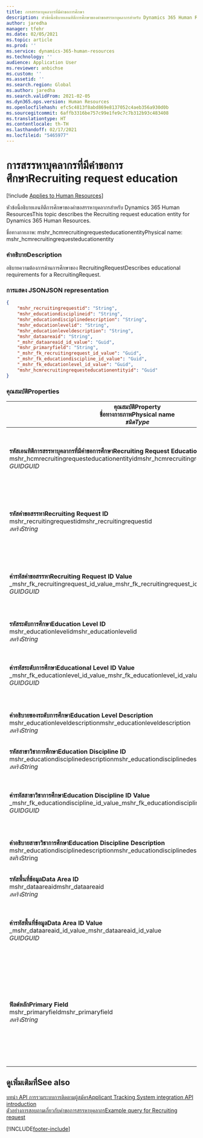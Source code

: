 ```yaml
---
title: การสรรหาบุคลากรที่มีคำขอการศึกษา
description: หัวข้อนี้อธิบายเอนทิตีการศึกษาของคำขอสรรหาบุคลากรสำหรับ Dynamics 365 Human Resources
author: jaredha
manager: tfehr
ms.date: 02/05/2021
ms.topic: article
ms.prod: ''
ms.service: dynamics-365-human-resources
ms.technology: ''
audience: Application User
ms.reviewer: anbichse
ms.custom: ''
ms.assetid: ''
ms.search.region: Global
ms.author: jaredha
ms.search.validFrom: 2021-02-05
ms.dyn365.ops.version: Human Resources
ms.openlocfilehash: efc5c4813f8abd869e8137052c4aeb356a930d0b
ms.sourcegitcommit: 6affb3316be757c99e1fe9c7c7b312b93c483408
ms.translationtype: HT
ms.contentlocale: th-TH
ms.lasthandoff: 02/17/2021
ms.locfileid: "5465977"
---
```

# <a name="recruiting-request-education"></a><span data-ttu-id="71384-103">การสรรหาบุคลากรที่มีคำขอการศึกษา</span><span class="sxs-lookup"><span data-stu-id="71384-103">Recruiting request education</span></span>

[!include [Applies to Human Resources](../includes/applies-to-hr.md)]

<span data-ttu-id="71384-104">หัวข้อนี้อธิบายเอนทิตีการศึกษาของคำขอสรรหาบุคลากรสำหรับ Dynamics 365 Human Resources</span><span class="sxs-lookup"><span data-stu-id="71384-104">This topic describes the Recruiting request education entity for Dynamics 365 Human Resources.</span></span>

<span data-ttu-id="71384-105">ชื่อทางกายภาพ: mshr_hcmrecruitingrequesteducationentity</span><span class="sxs-lookup"><span data-stu-id="71384-105">Physical name: mshr_hcmrecruitingrequesteducationentity</span></span>

### <a name="description"></a><span data-ttu-id="71384-106">คำอธิบาย</span><span class="sxs-lookup"><span data-stu-id="71384-106">Description</span></span>

<span data-ttu-id="71384-107">อธิบายความต้องการด้านการศึกษาของ RecruitingRequest</span><span class="sxs-lookup"><span data-stu-id="71384-107">Describes educational requirements for a RecruitingRequest.</span></span>

### <a name="json-representation"></a><span data-ttu-id="71384-108">การแสดง JSON</span><span class="sxs-lookup"><span data-stu-id="71384-108">JSON representation</span></span>

```json
{
    "mshr_recruitingrequestid": "String",
    "mshr_educationdisciplineid": "String",
    "mshr_educationdisciplinedescription": "String",
    "mshr_educationlevelid": "String",
    "mshr_educationleveldescription": "String",
    "mshr_dataareaid": "String",
    "_mshr_dataareaid_id_value": "Guid",
    "mshr_primaryfield": "String",
    "_mshr_fk_recruitingrequest_id_value": "Guid",
    "_mshr_fk_educationdiscipline_id_value": "Guid",
    "_mshr_fk_educationlevel_id_value": "Guid",
    "mshr_hcmrecruitingrequesteducationentityid": "Guid"
}
```

### <a name="properties"></a><span data-ttu-id="71384-109">คุณสมบัติ</span><span class="sxs-lookup"><span data-stu-id="71384-109">Properties</span></span>

| <span data-ttu-id="71384-110">คุณสมบัติ</span><span class="sxs-lookup"><span data-stu-id="71384-110">Property</span></span><br><span data-ttu-id="71384-111">**ชื่อทางกายภาพ**</span><span class="sxs-lookup"><span data-stu-id="71384-111">**Physical name**</span></span><br><span data-ttu-id="71384-112">**_ชนิด_**</span><span class="sxs-lookup"><span data-stu-id="71384-112">**_Type_**</span></span> | <span data-ttu-id="71384-113">ใช้</span><span class="sxs-lookup"><span data-stu-id="71384-113">Use</span></span> | <span data-ttu-id="71384-114">คำอธิบาย</span><span class="sxs-lookup"><span data-stu-id="71384-114">Description</span></span> |
| --- | --- | --- |
| <span data-ttu-id="71384-115">**รหัสเอนทิตีการสรรหาบุคลากรที่มีคำขอการศึกษา**</span><span class="sxs-lookup"><span data-stu-id="71384-115">**Recruiting Request Education Entity ID**</span></span><br><span data-ttu-id="71384-116">mshr_hcmrecruitingrequesteducationentityid</span><span class="sxs-lookup"><span data-stu-id="71384-116">mshr_hcmrecruitingrequesteducationentityid</span></span><br><span data-ttu-id="71384-117">*GUID*</span><span class="sxs-lookup"><span data-stu-id="71384-117">*GUID*</span></span> | <span data-ttu-id="71384-118">อ่านอย่างเดียว</span><span class="sxs-lookup"><span data-stu-id="71384-118">Read-only</span></span><br><span data-ttu-id="71384-119">จำเป็นต้องระบุ</span><span class="sxs-lookup"><span data-stu-id="71384-119">Required</span></span> | <span data-ttu-id="71384-120">ตัวระบุเฉพาะที่ระบบสร้างขึ้นของเรกคอร์ดการศึกษาของคำขอสรรหาบุคลากร</span><span class="sxs-lookup"><span data-stu-id="71384-120">System-generated unique identifier for the Recruiting Request Education record.</span></span> |
| <span data-ttu-id="71384-121">**รหัสคำขอสรรหา**</span><span class="sxs-lookup"><span data-stu-id="71384-121">**Recruiting Request ID**</span></span><br><span data-ttu-id="71384-122">mshr_recruitingrequestid</span><span class="sxs-lookup"><span data-stu-id="71384-122">mshr_recruitingrequestid</span></span><br><span data-ttu-id="71384-123">*สตริง*</span><span class="sxs-lookup"><span data-stu-id="71384-123">*String*</span></span> | <span data-ttu-id="71384-124">เขียนเพียงครั้งเดียว</span><span class="sxs-lookup"><span data-stu-id="71384-124">Write-once</span></span><br><span data-ttu-id="71384-125">จำเป็นต้องระบุ</span><span class="sxs-lookup"><span data-stu-id="71384-125">Required</span></span> | <span data-ttu-id="71384-126">รหัสเฉพาะที่ผู้ใช้สามารถอ่านได้ของคำขอการสรรหาบุคลากรที่เกี่ยวข้อง</span><span class="sxs-lookup"><span data-stu-id="71384-126">The user-readable unique identifier of the related recruiting request.</span></span> |
| <span data-ttu-id="71384-127">**ค่ารหัสคำขอสรรหา**</span><span class="sxs-lookup"><span data-stu-id="71384-127">**Recruiting Request ID Value**</span></span><br><span data-ttu-id="71384-128">_mshr_fk_recruitingrequest_id_value</span><span class="sxs-lookup"><span data-stu-id="71384-128">_mshr_fk_recruitingrequest_id_value</span></span><br><span data-ttu-id="71384-129">*GUID*</span><span class="sxs-lookup"><span data-stu-id="71384-129">*GUID*</span></span> | <span data-ttu-id="71384-130">อ่านอย่างเดียว</span><span class="sxs-lookup"><span data-stu-id="71384-130">Read-only</span></span><br><span data-ttu-id="71384-131">จำเป็นต้องระบุ</span><span class="sxs-lookup"><span data-stu-id="71384-131">Required</span></span><br><span data-ttu-id="71384-132">คีย์นอก: mshr_hcmrecruitingrequestentityid ของ mshr_hcmrecruitingrequestentity</span><span class="sxs-lookup"><span data-stu-id="71384-132">Foreign key: mshr_hcmrecruitingrequestentityid of mshr_hcmrecruitingrequestentity</span></span> | <span data-ttu-id="71384-133">ตัวระบุเฉพาะที่ระบบสร้างขึ้นของคำขอการสรรหาบุคลากรที่เกี่ยวข้อง</span><span class="sxs-lookup"><span data-stu-id="71384-133">System-generated unique identifier of the related recruiting request.</span></span> |
| <span data-ttu-id="71384-134">**รหัสระดับการศึกษา**</span><span class="sxs-lookup"><span data-stu-id="71384-134">**Education Level ID**</span></span><br><span data-ttu-id="71384-135">mshr_educationlevelid</span><span class="sxs-lookup"><span data-stu-id="71384-135">mshr_educationlevelid</span></span><br><span data-ttu-id="71384-136">*สตริง*</span><span class="sxs-lookup"><span data-stu-id="71384-136">*String*</span></span> | <span data-ttu-id="71384-137">เขียนเพียงครั้งเดียว</span><span class="sxs-lookup"><span data-stu-id="71384-137">Write-once</span></span><br><span data-ttu-id="71384-138">จำเป็นต้องระบุ</span><span class="sxs-lookup"><span data-stu-id="71384-138">Required</span></span> | <span data-ttu-id="71384-139">ระดับการศึกษาที่จำเป็น</span><span class="sxs-lookup"><span data-stu-id="71384-139">The level of education required.</span></span> |
| <span data-ttu-id="71384-140">**ค่ารหัสระดับการศึกษา**</span><span class="sxs-lookup"><span data-stu-id="71384-140">**Educational Level ID Value**</span></span><br><span data-ttu-id="71384-141">_mshr_fk_educationlevel_id_value</span><span class="sxs-lookup"><span data-stu-id="71384-141">_mshr_fk_educationlevel_id_value</span></span><br><span data-ttu-id="71384-142">*GUID*</span><span class="sxs-lookup"><span data-stu-id="71384-142">*GUID*</span></span> | <span data-ttu-id="71384-143">อ่านอย่างเดียว</span><span class="sxs-lookup"><span data-stu-id="71384-143">Read-only</span></span><br><span data-ttu-id="71384-144">จำเป็นต้องระบุ</span><span class="sxs-lookup"><span data-stu-id="71384-144">Required</span></span><br><span data-ttu-id="71384-145">คีย์นอก: mshr_hcmeducationlevelentityid ของ mshr_hcmeducationlevelentity</span><span class="sxs-lookup"><span data-stu-id="71384-145">Foreign key: mshr_hcmeducationlevelentityid of mshr_hcmeducationlevelentity</span></span> | <span data-ttu-id="71384-146">ตัวระบุเฉพาะที่ระบบสร้างขึ้นสำหรับระดับการศึกษาที่จำเป็น</span><span class="sxs-lookup"><span data-stu-id="71384-146">System-generated unique identifier of the level of education required.</span></span> |
| <span data-ttu-id="71384-147">**คำอธิบายของระดับการศึกษา**</span><span class="sxs-lookup"><span data-stu-id="71384-147">**Education Level Description**</span></span><br><span data-ttu-id="71384-148">mshr_educationleveldescription</span><span class="sxs-lookup"><span data-stu-id="71384-148">mshr_educationleveldescription</span></span><br><span data-ttu-id="71384-149">*สตริง*</span><span class="sxs-lookup"><span data-stu-id="71384-149">*String*</span></span> | <span data-ttu-id="71384-150">อ่านอย่างเดียว</span><span class="sxs-lookup"><span data-stu-id="71384-150">Read-only</span></span><br><span data-ttu-id="71384-151">จำเป็นต้องระบุ</span><span class="sxs-lookup"><span data-stu-id="71384-151">Required</span></span> | <span data-ttu-id="71384-152">คำอธิบายของระดับที่จำเป็นสำหรับทักษะ</span><span class="sxs-lookup"><span data-stu-id="71384-152">The description of the level required for the skill.</span></span> |
| <span data-ttu-id="71384-153">**รหัสสาขาวิชาการศึกษา**</span><span class="sxs-lookup"><span data-stu-id="71384-153">**Education Discipline ID**</span></span><br><span data-ttu-id="71384-154">mshr_educationdisciplinedescription</span><span class="sxs-lookup"><span data-stu-id="71384-154">mshr_educationdisciplinedescription</span></span><br><span data-ttu-id="71384-155">*สตริง*</span><span class="sxs-lookup"><span data-stu-id="71384-155">*String*</span></span> | <span data-ttu-id="71384-156">เขียนเพียงครั้งเดียว</span><span class="sxs-lookup"><span data-stu-id="71384-156">Write-once</span></span><br><span data-ttu-id="71384-157">จำเป็นต้องระบุ</span><span class="sxs-lookup"><span data-stu-id="71384-157">Required</span></span> | <span data-ttu-id="71384-158">พื้นที่ของสาขาวิชาการศึกษา</span><span class="sxs-lookup"><span data-stu-id="71384-158">The area of educational discipline.</span></span> |
| <span data-ttu-id="71384-159">**ค่ารหัสสาขาวิชาการศึกษา**</span><span class="sxs-lookup"><span data-stu-id="71384-159">**Education Discipline ID Value**</span></span><br><span data-ttu-id="71384-160">_mshr_fk_educationdiscipline_id_value</span><span class="sxs-lookup"><span data-stu-id="71384-160">_mshr_fk_educationdiscipline_id_value</span></span><br><span data-ttu-id="71384-161">*GUID*</span><span class="sxs-lookup"><span data-stu-id="71384-161">*GUID*</span></span> | <span data-ttu-id="71384-162">อ่านอย่างเดียว</span><span class="sxs-lookup"><span data-stu-id="71384-162">Read-only</span></span><br><span data-ttu-id="71384-163">จำเป็นต้องระบุ</span><span class="sxs-lookup"><span data-stu-id="71384-163">Required</span></span><br><span data-ttu-id="71384-164">คีย์นอก: mshr_hcmeducationdisciplineentityid ของ mshr_hcmeducationdisciplineentity</span><span class="sxs-lookup"><span data-stu-id="71384-164">Foreign key: mshr_hcmeducationdisciplineentityid of mshr_hcmeducationdisciplineentity</span></span> | <span data-ttu-id="71384-165">ตัวระบุเฉพาะที่ระบบสร้างขึ้นสำหรับพื้นที่ของสาขาวิชาการศึกษา</span><span class="sxs-lookup"><span data-stu-id="71384-165">System-generated unique identifier of the area of educational discipline.</span></span> |
| <span data-ttu-id="71384-166">**คำอธิบายสาขาวิชาการศึกษา**</span><span class="sxs-lookup"><span data-stu-id="71384-166">**Education Discipline Description**</span></span><br><span data-ttu-id="71384-167">mshr_educationdisciplinedescription</span><span class="sxs-lookup"><span data-stu-id="71384-167">mshr_educationdisciplinedescription</span></span><br><span data-ttu-id="71384-168">สตริง</span><span class="sxs-lookup"><span data-stu-id="71384-168">String</span></span> | <span data-ttu-id="71384-169">อ่านอย่างเดียว</span><span class="sxs-lookup"><span data-stu-id="71384-169">Read-only</span></span><br><span data-ttu-id="71384-170">จำเป็นต้องระบุ</span><span class="sxs-lookup"><span data-stu-id="71384-170">Required</span></span> | <span data-ttu-id="71384-171">อธิบายของพื้นที่ของสาขาวิชาการศึกษา</span><span class="sxs-lookup"><span data-stu-id="71384-171">The description of the area of educational discipline.</span></span> |
| <span data-ttu-id="71384-172">**รหัสพื้นที่ข้อมูล**</span><span class="sxs-lookup"><span data-stu-id="71384-172">**Data Area ID**</span></span><br><span data-ttu-id="71384-173">mshr_dataareaid</span><span class="sxs-lookup"><span data-stu-id="71384-173">mshr_dataareaid</span></span><br><span data-ttu-id="71384-174">*สตริง*</span><span class="sxs-lookup"><span data-stu-id="71384-174">*String*</span></span> | <span data-ttu-id="71384-175">อ่าน/เขียน</span><span class="sxs-lookup"><span data-stu-id="71384-175">Read/write</span></span><br><span data-ttu-id="71384-176">ไม่จำเป็นต้องระบุ</span><span class="sxs-lookup"><span data-stu-id="71384-176">Optional</span></span> | <span data-ttu-id="71384-177">ระบุเอนทิตี้นิติบุคคล (บริษัท)</span><span class="sxs-lookup"><span data-stu-id="71384-177">Specifies the legal entity (company).</span></span>|
| <span data-ttu-id="71384-178">**ค่ารหัสพื้นที่ข้อมูล**</span><span class="sxs-lookup"><span data-stu-id="71384-178">**Data Area ID Value**</span></span><br><span data-ttu-id="71384-179">_mshr_dataareaid_id_value</span><span class="sxs-lookup"><span data-stu-id="71384-179">_mshr_dataareaid_id_value</span></span><br><span data-ttu-id="71384-180">*GUID*</span><span class="sxs-lookup"><span data-stu-id="71384-180">*GUID*</span></span> | <span data-ttu-id="71384-181">อ่านอย่างเดียว</span><span class="sxs-lookup"><span data-stu-id="71384-181">Read-only</span></span><br><span data-ttu-id="71384-182">ไม่จำเป็นต้องระบุ</span><span class="sxs-lookup"><span data-stu-id="71384-182">Optional</span></span><br><span data-ttu-id="71384-183">คีย์นอก: cdm_companyid ของเอนทิตี cdm_company</span><span class="sxs-lookup"><span data-stu-id="71384-183">Foreign key: cdm_companyid of cdm_company entity</span></span> | <span data-ttu-id="71384-184">ค่า GUID ที่ระบบสร้างขึ้นซึ่งระบุนิติบุคคล (บริษัท)</span><span class="sxs-lookup"><span data-stu-id="71384-184">System-generated GUID value identifying the legal entity (company).</span></span> |
| <span data-ttu-id="71384-185">**ฟิลด์หลัก**</span><span class="sxs-lookup"><span data-stu-id="71384-185">**Primary Field**</span></span><br><span data-ttu-id="71384-186">mshr_primaryfield</span><span class="sxs-lookup"><span data-stu-id="71384-186">mshr_primaryfield</span></span><br><span data-ttu-id="71384-187">*สตริง*</span><span class="sxs-lookup"><span data-stu-id="71384-187">*String*</span></span> | <span data-ttu-id="71384-188">อ่านอย่างเดียว</span><span class="sxs-lookup"><span data-stu-id="71384-188">Read-only</span></span><br><span data-ttu-id="71384-189">จำเป็นต้องระบุ</span><span class="sxs-lookup"><span data-stu-id="71384-189">Required</span></span> | <span data-ttu-id="71384-190">การเชื่อมต่อของค่าคำขอการสรรหาบุคลากร รหัสระดับการศึกษา และรหัสสาขาวิชาการศึกษาเป็นวิธีการอื่นเพื่อระบุเรกคอร์ดเฉพาะ</span><span class="sxs-lookup"><span data-stu-id="71384-190">Concatenation of Recruiting Request value, Education Level ID, and Education Discipline ID as another method to uniquely identify the record.</span></span> |

## <a name="see-also"></a><span data-ttu-id="71384-191">ดูเพิ่มเติมที่</span><span class="sxs-lookup"><span data-stu-id="71384-191">See also</span></span>

[<span data-ttu-id="71384-192">บทนํา API การรวมระบบการติดตามผู้สมัคร</span><span class="sxs-lookup"><span data-stu-id="71384-192">Applicant Tracking System integration API introduction</span></span>](hr-admin-integration-ats-api-introduction.md)<br>
[<span data-ttu-id="71384-193">ตัวอย่างการสอบถามเกี่ยวกับคำขอการสรรหาบุคลากร</span><span class="sxs-lookup"><span data-stu-id="71384-193">Example query for Recruiting request</span></span>](hr-admin-integration-ats-api-recruiting-request-example-query.md)



[!INCLUDE[footer-include](../includes/footer-banner.md)]